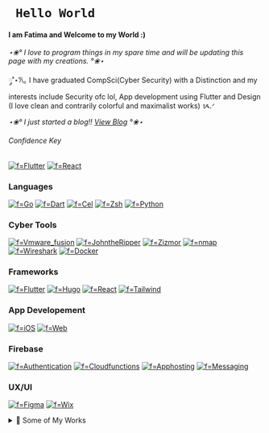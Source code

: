 # ```  Hello World  ```

#### I am Fatima and Welcome to my World :) 

_⋆❀° I love to program things in my spare time and will be updating this page with my creations. °❀⋆_

 ༘˚⋆𐙚｡ I have graduated CompSci(Cyber Security) with a Distinction and my interests include Security ofc lol, App development using Flutter and Design (I love clean and contrarily colorful and maximalist works) ᝰ.ᐟ

 _⋆❀° I just started a blog!! [View Blog](https://fatties-blog.vercel.app) °❀⋆_


###### Confidence Key
[![f=Flutter](https://img.shields.io/badge/★★★★★-FF69B4?style=for-the-badge)](https://github.com/fatima2003)
[![f=React](https://img.shields.io/badge/★★★-FFA9D4?style=for-the-badge)](https://github.com/fatima2003)

### Languages
[![f=Go](https://img.shields.io/badge/go-FF69B4?style=for-the-badge&logo=go)](https://github.com/fatima2003)
[![f=Dart](https://img.shields.io/badge/dart-FF69B4?style=for-the-badge&logo=dart)](https://github.com/fatima2003)
[![f=Cel](https://img.shields.io/badge/cel-FF69B4?style=for-the-badge&logo=cel)](https://github.com/fatima2003)
[![f=Zsh](https://img.shields.io/badge/zsh-FFA9D4?style=for-the-badge&logo=zsh)](https://github.com/fatima2003)
[![f=Python](https://img.shields.io/badge/python-FFA9D4?style=for-the-badge&logo=python)](https://github.com/fatima2003)

### Cyber Tools
[![f=Vmware_fusion](https://img.shields.io/badge/Vmware_fusion-FF69B4?style=for-the-badge&logo=Vmware)](https://github.com/fatima2003)
[![f=JohntheRipper](https://img.shields.io/badge/john_the_ripper-FF69B4?style=for-the-badge&logo=hackaday)](https://github.com/fatima2003)
[![f=Zizmor](https://img.shields.io/badge/Zizmor-FFA9D4?style=for-the-badge&logo=Zizmor)](https://github.com/fatima2003)
[![f=nmap](https://img.shields.io/badge/nmap-FFA9D4?style=for-the-badge&logo=nmap)](https://github.com/fatima2003)
[![f=Wireshark](https://img.shields.io/badge/wireshark-FFA9D4?style=for-the-badge&logo=wireshark)](https://github.com/fatima2003)
[![f=Docker](https://img.shields.io/badge/Docker-FFA9D4?style=for-the-badge&logo=Docker)](https://github.com/fatima2003)

### Frameworks
[![f=Flutter](https://img.shields.io/badge/flutter-FF69B4?style=for-the-badge&logo=flutter)](https://github.com/fatima2003)
[![f=Hugo](https://img.shields.io/badge/hugo-FFA9D4?style=for-the-badge&logo=hugo)](https://github.com/fatima2003)
[![f=React](https://img.shields.io/badge/react-FFA9D4?style=for-the-badge&logo=react)](https://github.com/fatima2003)
[![f=Tailwind](https://img.shields.io/badge/tailwindcss-FFA9D4?style=for-the-badge&logo=tailwindcss)](https://github.com/fatima2003)

### App Developement
[![f=iOS](https://img.shields.io/badge/ios-FF69B4?style=for-the-badge&logo=ios)](https://github.com/fatima2003)
[![f=Web](https://img.shields.io/badge/web-FF69B4?style=for-the-badge&logo=internetcomputer)](https://github.com/fatima2003)

### Firebase
[![f=Authentication](https://img.shields.io/badge/authentication-FF69B4?style=for-the-badge&logo=firebase)](https://github.com/fatima2003)
[![f=Cloudfunctions](https://img.shields.io/badge/Cloudfunctions-FF69B4?style=for-the-badge&logo=firebase)](https://github.com/fatima2003)
[![f=Apphosting](https://img.shields.io/badge/Apphosting-FF69B4?style=for-the-badge&logo=firebase)](https://github.com/fatima2003)
[![f=Messaging](https://img.shields.io/badge/Messaging-FFA9D4?style=for-the-badge&logo=firebase)](https://github.com/fatima2003)

### UX/UI
[![f=Figma](https://img.shields.io/badge/figma-FFA9D4?style=for-the-badge&logo=figma)](https://github.com/fatima2003)
[![f=Wix](https://img.shields.io/badge/wix-FFA9D4?style=for-the-badge&logo=wix)](https://github.com/fatima2003)

<details>
  <summary>🌟 Some of My Works</summary>
  <p align="center">

   ______________________________

  #### 👩🏽‍💻 Currently a contributor and mentee under OpenBao :)
  *I'm working on enhancing the PKI (Public Key Infrastructure) endpoint.* 
  
   [My Contributions](https://github.com/openbao/openbao/issues?q=author%3Afatima2003+)

   I am also an Organization-Level Moderator! :D
  ______________________________

  #### 🕌 Waqt: Prayer times for mosques in Harare
  *Displays salaah times for mosques in Harare.*
  
  [View as Web App](https://masjid2024-79d97.web.app)   
  [View on App Store (for iOS)](https://apps.apple.com/ae/app/salaah-waqt/id6639612429)
  ______________________________

  #### 🍬 Kreckle Foods: A confectionery wholesaler
  *E-commerce platform for a confectionery wholesaler.*
  
  [Visit Website](https://www.krecklefoods.com)
  ______________________________
  #### 🎨 Draggable: A simple CSS animation tool
  *Create animations by dragging the cursor on the screen.*
  
  [View Project](https://draggablecss.vercel.app)
  
  ______________________________
  #### ✍️ My Blog: Created using Hugo
  *I publish blogs about tech, food spots and art :D*
  
  [View Blog](https://fatties-blog.vercel.app)
  _____________________________
  #### 💼 My Portfolio: Created using Next.js
  *My personal portfolio showcasing my work and skills.*
  
  [View Portfolio](https://fatties-portfolio.vercel.app)
  ______________________________

  #### 🎨 Waqt Logo: Designed in Figma
  *A logo design created using Figma.*
  
  [View on Figma](https://www.figma.com/proto/jS63p8uYMBpUvObFxJu05b/Logo-Design?node-id=305-45&t=I9uQunrXf5tUoQyF-1)

  ______________________________
  </p>
</details>
